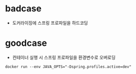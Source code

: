 # badcase
* 도커라이징에 스프링 프로파일을 하드코딩

# goodcase
* 컨테이너 실행 시 스프링 프로파일을 환경변수로 오버로딩

```
docker run --env JAVA_OPTS="-Dspring.profiles.active=dev"
```